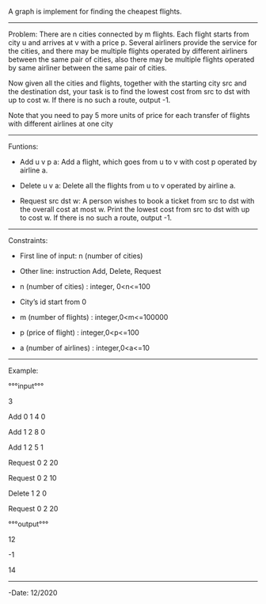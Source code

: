 A graph is implement for finding the cheapest flights. 

-------------
Problem: There are n cities connected by m flights. Each flight starts from city u and arrives at v with a price p. Several airliners provide the service for the cities, and there may be multiple flights operated by different airliners between the same pair of cities, also there may be multiple flights operated by same airliner between the same pair of cities.

Now given all the cities and flights, together with the starting city src and the destination dst, your task is to find the lowest cost from src to dst with up to cost w. If there is no such a route, output -1.

Note that you need to pay 5 more units of price for each transfer of flights with different airlines at one city 

------------------
Funtions:
- Add u v p a: Add a flight, which goes from u to v with cost p operated by airline a.

- Delete u v a: Delete all the flights from u to v operated by airline a.

- Request src dst w: A person wishes to book a ticket from src to dst with the overall cost at most w. Print the lowest cost from src to dst with up to cost w. If there is no such a route, output -1.

-----------

Constraints: 

- First line of input: n (number of cities)

- Other line: instruction Add, Delete, Request

- n (number of cities) : integer, 0<n<=100

- City’s id start from 0

- m (number of flights) : integer,0<m<=100000

- p (price of flight) : integer,0<p<=100

- a (number of airlines) : integer,0<a<=10

--------

Example: 

°°°input°°°

3

Add 0 1 4 0

Add 1 2 8 0

Add 1 2 5 1

Request 0 2 20

Request 0 2 10

Delete 1 2 0

Request 0 2 20

°°°output°°°

12

-1

14

-----------

-Date: 12/2020

